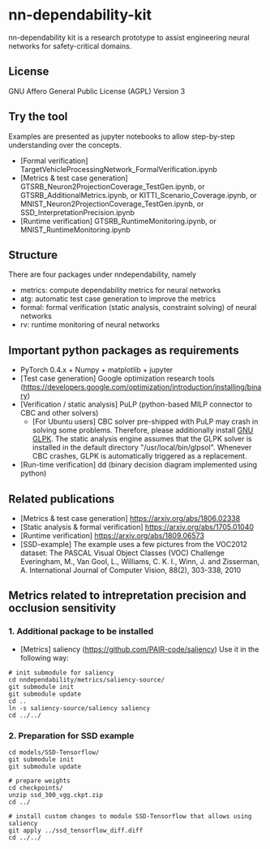 # nn-dependability-kit

nn-dependability kit is a research prototype to assist engineering neural networks for safety-critical domains. 

## License

GNU Affero General Public License (AGPL) Version 3

## Try the tool

Examples are presented as jupyter notebooks to allow step-by-step understanding over the concepts. 

- [Formal verification] TargetVehicleProcessingNetwork_FormalVerification.ipynb
- [Metrics & test case generation] GTSRB_Neuron2ProjectionCoverage_TestGen.ipynb, or GTSRB_AdditionalMetrics.ipynb, or KITTI_Scenario_Coverage.ipynb, or MNIST_Neuron2ProjectionCoverage_TestGen.ipynb, or SSD_InterpretationPrecision.ipynb
- [Runtime verification] GTSRB_RuntimeMonitoring.ipynb, or MNIST_RuntimeMonitoring.ipynb  

## Structure

There are four packages under nndependability, namely
- metrics: compute dependability metrics for neural networks
- atg: automatic test case generation to improve the metrics
- formal: formal verification (static analysis, constraint solving) of neural networks
- rv: runtime monitoring of neural networks

## Important python packages as requirements

- PyTorch 0.4.x + Numpy + matplotlib + jupyter
- [Test case generation] Google optimization research tools (https://developers.google.com/optimization/introduction/installing/binary)
- [Verification / static analysis] PuLP (python-based MILP connector to CBC and other solvers)
    - [For Ubuntu users] CBC solver pre-shipped with PuLP may crash in solving some problems. Therefore, please additionally install [GNU GLPK](http://www.gnu.org/software/glpk/). The static analysis engine assumes that the GLPK solver is installed in the default directory "/usr/local/bin/glpsol". Whenever CBC crashes, GLPK is automatically triggered as a replacement.
- [Run-time verification] dd (binary decision diagram implemented using python)

## Related publications

- [Metrics & test case generation] https://arxiv.org/abs/1806.02338
- [Static analysis & formal verification] https://arxiv.org/abs/1705.01040 
- [Runtime verification] https://arxiv.org/abs/1809.06573
- [SSD-example] The example uses a few pictures from the VOC2012 dataset: The PASCAL Visual Object Classes (VOC) Challenge
Everingham, M., Van Gool, L., Williams, C. K. I., Winn, J. and Zisserman, A.
International Journal of Computer Vision, 88(2), 303-338, 2010

## Metrics related to intrepretation precision and occlusion sensitivity

### 1. Additional package to be installed
- [Metrics] saliency (https://github.com/PAIR-code/saliency)
  Use it in the following way:
```
# init submodule for saliency
cd nndependability/metrics/saliency-source/
git submodule init
git submodule update
cd ..
ln -s saliency-source/saliency saliency
cd ../../
```

### 2. Preparation for SSD example
```
cd models/SSD-Tensorflow/
git submodule init
git submodule update

# prepare weights
cd checkpoints/
unzip ssd_300_vgg.ckpt.zip
cd ../

# install custom changes to module SSD-Tensorflow that allows using saliency
git apply ../ssd_tensorflow_diff.diff
cd ../../
```
